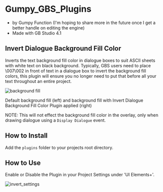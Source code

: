 # Gumpy_GBS_Plugins

- by Gumpy Function (I'm hoping to share more in the future once I get a better handle on editing the engine)
- Made with GB Studio 4.1

## Invert Dialogue Background Fill Color
Inverts the text background fill color in dialogue boxes to suit ASCII sheets with white text on black background. Typically, GBS users need to place \007\002 in front of text in a dialogue box to invert the background fill colors, this plugin will ensure you no longer need to put that before all your text throughout an entire project.

![background fill](https://github.com/user-attachments/assets/7bbb984e-6458-44f8-8344-fd76c719e691)

Default background fill (left) and background fill with Invert Dialogue Background Fill Color Plugin applied (right)

NOTE: This will not effect the background fill color in the overlay, only when drawing dialogue using a `Display Dialogue` event.

## How to Install
Add the `plugins` folder to your projects root directory.

## How to Use
Enable or Disable the Plugin in your Project Settings under 'UI Elements+'.

![invert_settings](https://github.com/user-attachments/assets/4c577d66-b688-4c3a-8909-e7a9f19f6ecc)
